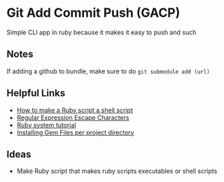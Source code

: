 # Git Add Commit Push (GACP)

Simple CLI app in ruby because it makes it easy to push and such

## Notes

If adding a github to bundle, make sure to do `git submodule add (url)`

## Helpful Links

- [How to make a Ruby script a shell script](https://stackoverflow.com/questions/28018591/how-do-i-make-a-ruby-script-into-a-bash-command)
- [Regular Expression Escape Characters](https://blog.robertelder.org/regular-expression-character-escaping/)
- [Ruby system tutorial](https://www.rubyguides.com/2018/12/ruby-system/)
- [Installing Gem Files per project directory](https://guilhermesimoes.github.io/blog/installing-gems-per-project-directory)

## Ideas

- Make Ruby script that makes ruby scripts executables or shell scripts
